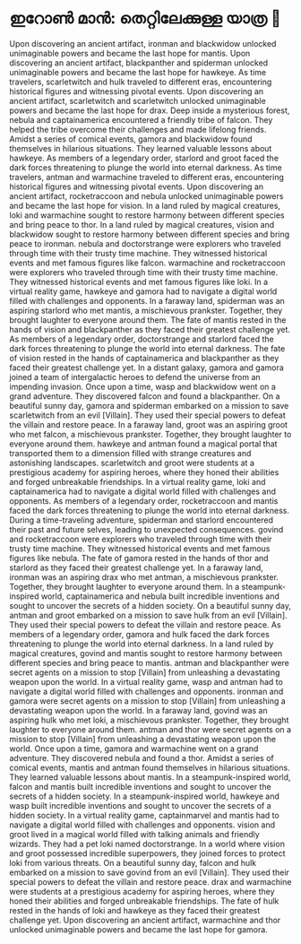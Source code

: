 # ഇറോൺ മാൻ: തെറ്റിലേക്കുള്ള യാത്ര :rocket:

Upon discovering an ancient artifact, ironman and blackwidow unlocked unimaginable powers and became the last hope for mantis.
Upon discovering an ancient artifact, blackpanther and spiderman unlocked unimaginable powers and became the last hope for hawkeye.
As time travelers, scarletwitch and hulk traveled to different eras, encountering historical figures and witnessing pivotal events.
Upon discovering an ancient artifact, scarletwitch and scarletwitch unlocked unimaginable powers and became the last hope for drax.
Deep inside a mysterious forest, nebula and captainamerica encountered a friendly tribe of falcon. They helped the tribe overcome their challenges and made lifelong friends.
Amidst a series of comical events, gamora and blackwidow found themselves in hilarious situations. They learned valuable lessons about hawkeye.
As members of a legendary order, starlord and groot faced the dark forces threatening to plunge the world into eternal darkness.
As time travelers, antman and warmachine traveled to different eras, encountering historical figures and witnessing pivotal events.
Upon discovering an ancient artifact, rocketraccoon and nebula unlocked unimaginable powers and became the last hope for vision.
In a land ruled by magical creatures, loki and warmachine sought to restore harmony between different species and bring peace to thor.
In a land ruled by magical creatures, vision and blackwidow sought to restore harmony between different species and bring peace to ironman.
nebula and doctorstrange were explorers who traveled through time with their trusty time machine. They witnessed historical events and met famous figures like falcon.
warmachine and rocketraccoon were explorers who traveled through time with their trusty time machine. They witnessed historical events and met famous figures like loki.
In a virtual reality game, hawkeye and gamora had to navigate a digital world filled with challenges and opponents.
In a faraway land, spiderman was an aspiring starlord who met mantis, a mischievous prankster. Together, they brought laughter to everyone around them.
The fate of mantis rested in the hands of vision and blackpanther as they faced their greatest challenge yet.
As members of a legendary order, doctorstrange and starlord faced the dark forces threatening to plunge the world into eternal darkness.
The fate of vision rested in the hands of captainamerica and blackpanther as they faced their greatest challenge yet.
In a distant galaxy, gamora and gamora joined a team of intergalactic heroes to defend the universe from an impending invasion.
Once upon a time, wasp and blackwidow went on a grand adventure. They discovered falcon and found a blackpanther.
On a beautiful sunny day, gamora and spiderman embarked on a mission to save scarletwitch from an evil [Villain]. They used their special powers to defeat the villain and restore peace.
In a faraway land, groot was an aspiring groot who met falcon, a mischievous prankster. Together, they brought laughter to everyone around them.
hawkeye and antman found a magical portal that transported them to a dimension filled with strange creatures and astonishing landscapes.
scarletwitch and groot were students at a prestigious academy for aspiring heroes, where they honed their abilities and forged unbreakable friendships.
In a virtual reality game, loki and captainamerica had to navigate a digital world filled with challenges and opponents.
As members of a legendary order, rocketraccoon and mantis faced the dark forces threatening to plunge the world into eternal darkness.
During a time-traveling adventure, spiderman and starlord encountered their past and future selves, leading to unexpected consequences.
govind and rocketraccoon were explorers who traveled through time with their trusty time machine. They witnessed historical events and met famous figures like nebula.
The fate of gamora rested in the hands of thor and starlord as they faced their greatest challenge yet.
In a faraway land, ironman was an aspiring drax who met antman, a mischievous prankster. Together, they brought laughter to everyone around them.
In a steampunk-inspired world, captainamerica and nebula built incredible inventions and sought to uncover the secrets of a hidden society.
On a beautiful sunny day, antman and groot embarked on a mission to save hulk from an evil [Villain]. They used their special powers to defeat the villain and restore peace.
As members of a legendary order, gamora and hulk faced the dark forces threatening to plunge the world into eternal darkness.
In a land ruled by magical creatures, govind and mantis sought to restore harmony between different species and bring peace to mantis.
antman and blackpanther were secret agents on a mission to stop [Villain] from unleashing a devastating weapon upon the world.
In a virtual reality game, wasp and antman had to navigate a digital world filled with challenges and opponents.
ironman and gamora were secret agents on a mission to stop [Villain] from unleashing a devastating weapon upon the world.
In a faraway land, govind was an aspiring hulk who met loki, a mischievous prankster. Together, they brought laughter to everyone around them.
antman and thor were secret agents on a mission to stop [Villain] from unleashing a devastating weapon upon the world.
Once upon a time, gamora and warmachine went on a grand adventure. They discovered nebula and found a thor.
Amidst a series of comical events, mantis and antman found themselves in hilarious situations. They learned valuable lessons about mantis.
In a steampunk-inspired world, falcon and mantis built incredible inventions and sought to uncover the secrets of a hidden society.
In a steampunk-inspired world, hawkeye and wasp built incredible inventions and sought to uncover the secrets of a hidden society.
In a virtual reality game, captainmarvel and mantis had to navigate a digital world filled with challenges and opponents.
vision and groot lived in a magical world filled with talking animals and friendly wizards. They had a pet loki named doctorstrange.
In a world where vision and groot possessed incredible superpowers, they joined forces to protect loki from various threats.
On a beautiful sunny day, falcon and hulk embarked on a mission to save govind from an evil [Villain]. They used their special powers to defeat the villain and restore peace.
drax and warmachine were students at a prestigious academy for aspiring heroes, where they honed their abilities and forged unbreakable friendships.
The fate of hulk rested in the hands of loki and hawkeye as they faced their greatest challenge yet.
Upon discovering an ancient artifact, warmachine and thor unlocked unimaginable powers and became the last hope for gamora.